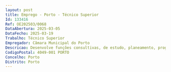 ```yaml
--- 
layout: post
title: Emprego - Porto - Técnico Superior
Id: 133416
Ref: OE202503/0068
DataAbertura: 2025-03-05
DataFecho: 2025-03-19
Trabalho: Técnico Superior
Empregador: Câmara Municipal do Porto
Descricao: Desenvolve funções consultivas, de estudo, planeamento, programação, avaliação e aplicação de métodos e processos de natureza técnica e ou científica, que fundamentam e preparam a decisão. Executa outras atividades de carácter geral ou especializado, nomeadamente, conceção, estruturação e análise de bases de dados, carregamento de informação nas plataformas das entidades externas, elaboração de relatórios e boletins estatísticos e análise da dinâmica urbanística da cidade.
CodigoPostal: 4049-001 PORTO
Concelho: Porto
Distrito: Porto
--- 
```

